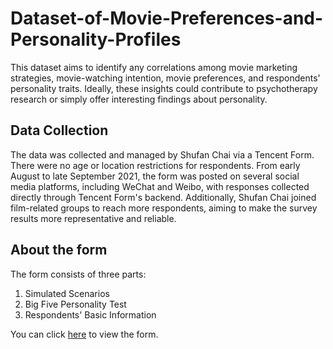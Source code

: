 # Dataset-of-Movie-Preferences-and-Personality-Profiles
This dataset aims to identify any correlations among movie marketing strategies, movie-watching intention, movie preferences, and respondents' personality traits. Ideally, these insights could contribute to psychotherapy research or simply offer interesting findings about personality.
## Data Collection
The data was collected and managed by Shufan Chai via a Tencent Form. There were no age or location restrictions for respondents. From early August to late September 2021, the form was posted on several social media platforms, including WeChat and Weibo, with responses collected directly through Tencent Form's backend. Additionally, Shufan Chai joined film-related groups to reach more respondents, aiming to make the survey results more representative and reliable.
## About the form
The form consists of three parts:
1. Simulated Scenarios
2. Big Five Personality Test
3. Respondents' Basic Information

You can click [here](https://observablehq.com/@nujguerra/survey-on-movie-watching-intentions-and-personalit) to view the form.
